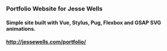 ### Portfolio Website for Jesse Wells

#### Simple site built with Vue, Stylus, Pug, Flexbox and GSAP SVG animations.

#### http://jessewells.com/portfolio/
